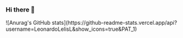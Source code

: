 ### Hi there 👋

<!--
**LeonardoLelisL/LeonardoLelisL** is a ✨ _special_ ✨ repository because its `README.md` (this file) appears on your GitHub profile.

Here are some ideas to get you started:

- 🔭 I’m currently working on ...
- 🌱 I’m currently learning ...
- 👯 I’m looking to collaborate on ...
- 🤔 I’m looking for help with ...
- 💬 Ask me about ...
- 📫 How to reach me: ...
- 😄 Pronouns: ...
- ⚡ Fun fact: ...
-->
<div>
![Anurag's GitHub stats](https://github-readme-stats.vercel.app/api?username=LeonardoLelisL&show_icons=true&PAT_1)
</div>
